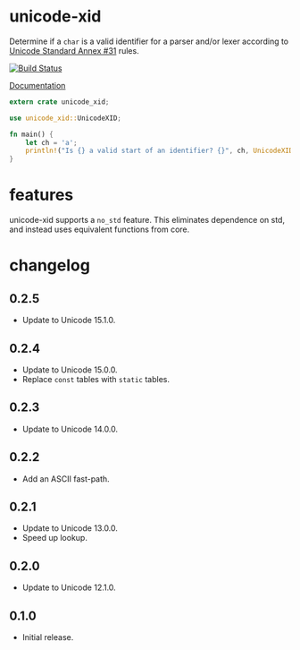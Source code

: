 # unicode-xid

Determine if a `char` is a valid identifier for a parser and/or lexer according to
[Unicode Standard Annex #31](https://www.unicode.org/reports/tr31/) rules.

[![Build Status](https://img.shields.io/github/actions/workflow/status/unicode-rs/unicode-xid/ci.yml?branch=master)](https://github.com/unicode-rs/unicode-xid/actions?query=branch%3Amaster)

[Documentation](https://unicode-rs.github.io/unicode-xid/unicode_xid/index.html)

```rust
extern crate unicode_xid;

use unicode_xid::UnicodeXID;

fn main() {
    let ch = 'a';
    println!("Is {} a valid start of an identifier? {}", ch, UnicodeXID::is_xid_start(ch));
}
```

# features

unicode-xid supports a `no_std` feature. This eliminates dependence
on std, and instead uses equivalent functions from core.


# changelog

## 0.2.5

- Update to Unicode 15.1.0.

## 0.2.4

- Update to Unicode 15.0.0.
- Replace `const` tables with `static` tables.

## 0.2.3

- Update to Unicode 14.0.0.

## 0.2.2

- Add an ASCII fast-path.

## 0.2.1

- Update to Unicode 13.0.0.
- Speed up lookup.

## 0.2.0

- Update to Unicode 12.1.0.

## 0.1.0

- Initial release.
